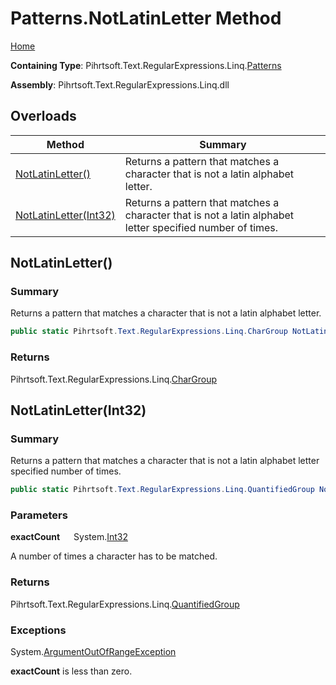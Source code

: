 # Patterns\.NotLatinLetter Method

[Home](../../../../../../README.md)

**Containing Type**: Pihrtsoft\.Text\.RegularExpressions\.Linq\.[Patterns](../README.md)

**Assembly**: Pihrtsoft\.Text\.RegularExpressions\.Linq\.dll

## Overloads

| Method | Summary |
| ------ | ------- |
| [NotLatinLetter()](#Pihrtsoft_Text_RegularExpressions_Linq_Patterns_NotLatinLetter) | Returns a pattern that matches a character that is not a latin alphabet letter\. |
| [NotLatinLetter(Int32)](#Pihrtsoft_Text_RegularExpressions_Linq_Patterns_NotLatinLetter_System_Int32_) | Returns a pattern that matches a character that is not a latin alphabet letter specified number of times\. |

## NotLatinLetter\(\) <a name="Pihrtsoft_Text_RegularExpressions_Linq_Patterns_NotLatinLetter"></a>

### Summary

Returns a pattern that matches a character that is not a latin alphabet letter\.

```csharp
public static Pihrtsoft.Text.RegularExpressions.Linq.CharGroup NotLatinLetter()
```

### Returns

Pihrtsoft\.Text\.RegularExpressions\.Linq\.[CharGroup](../../CharGroup/README.md)

## NotLatinLetter\(Int32\) <a name="Pihrtsoft_Text_RegularExpressions_Linq_Patterns_NotLatinLetter_System_Int32_"></a>

### Summary

Returns a pattern that matches a character that is not a latin alphabet letter specified number of times\.

```csharp
public static Pihrtsoft.Text.RegularExpressions.Linq.QuantifiedGroup NotLatinLetter(int exactCount)
```

### Parameters

**exactCount** &emsp; System\.[Int32](https://docs.microsoft.com/en-us/dotnet/api/system.int32)

A number of times a character has to be matched\.

### Returns

Pihrtsoft\.Text\.RegularExpressions\.Linq\.[QuantifiedGroup](../../QuantifiedGroup/README.md)

### Exceptions

System\.[ArgumentOutOfRangeException](https://docs.microsoft.com/en-us/dotnet/api/system.argumentoutofrangeexception)

**exactCount** is less than zero\.

